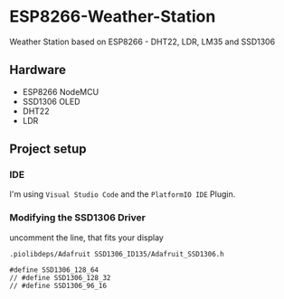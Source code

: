 # ESP8266-Weather-Station
Weather Station based on ESP8266 - DHT22, LDR, LM35 and SSD1306

## Hardware
* ESP8266 NodeMCU
* SSD1306 OLED
* DHT22
* LDR

## Project setup

### IDE

I'm using `Visual Studio Code` and the `PlatformIO IDE` Plugin.

### Modifying the SSD1306 Driver

uncomment the line, that fits your display

`.piolibdeps/Adafruit SSD1306_ID135/Adafruit_SSD1306.h`
```
#define SSD1306_128_64
// #define SSD1306_128_32
// #define SSD1306_96_16
```
